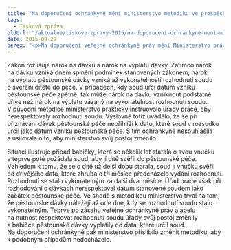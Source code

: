 ```yaml
---
title: "Na doporučení ochránkyně mění ministerstvo metodiku ve prospěch pěstounů"
tags:
  - Tisková zpráva
oldUrl: "/aktualne/tiskove-zpravy-2015/na-doporuceni-ochrankyne-meni-ministerstvo-metodiku-ve-prospech-pestounu"
date: 2015-09-29
perex: "<p>Na doporučení veřejné ochránkyně práv mění Ministerstvo práce a sociálních věcí metodiku k posuzování nároku na dávky pěstounské péče, aby zajistilo správný výklad zákona. Úřad práce ČR tak bude pěstounské dávky přiznávat již od data, ke kterému soud svěřil dítě pěstounům.</p>"
---
```


<!-- imported from the old website -->

<p>Zákon rozlišuje nárok na dávku a nárok na výplatu dávky. Zatímco nárok na dávku vzniká dnem splnění podmínek stanovených zákonem, nárok na výplatu pěstounské dávky vzniká až vykonatelností rozhodnutí soudu o svěření dítěte do péče. V případech, kdy soud určí datum vzniku pěstounské péče zpětně, tak může nárok na dávku vzniknout podstatně dříve než nárok na výplatu vázaný na vykonatelnost rozhodnutí soudu. V původní metodice ministerstvo prakticky instruovalo úřady práce, aby nerespektovaly rozhodnutí soudu. Výslovně totiž uvádělo, že se při přiznávání dávek pěstounské péče nepřihlíží k datu, které soud v rozsudku určil jako datum vzniku pěstounské péče. S tím ochránkyně nesouhlasila a usilovala o to, aby ministerstvo svůj postoj změnilo.</p><p>Situaci ilustruje případ babičky, která se několik let starala o svou vnučku a teprve poté požádala soud, aby jí dítě svěřil do pěstounské péče. Vzhledem k tomu, že se o dítě už delší dobu starala, soud jí vnučku svěřil od dřívějšího data, které zhruba o tři měsíce předcházelo vydání rozhodnutí. Rozhodnutí se stalo vykonatelným za další dva měsíce. Úřad práce však při rozhodování o dávkách nerespektoval datum stanovené soudem jako začátek pěstounské péče. Ve shodě s metodikou ministerstva trval na tom, že pěstounské dávky náležejí až ode dne, kdy se rozhodnutí soudu stalo vykonatelným. Teprve po zásahu veřejné ochránkyně práv a apelu na nutnost respektovat rozhodnutí soudu úřady svůj postoj změnily a babičce pěstounské dávky vyplatily od data, které určil soud. Na doporučení ochránkyně pak ministerstvo přislíbilo změnit metodiku, aby k podobným případům nedocházelo.</p>
